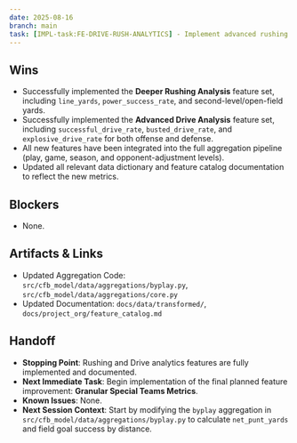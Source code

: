 ```yaml
---
date: 2025-08-16
branch: main
task: [IMPL-task:FE-DRIVE-RUSH-ANALYTICS] - Implement advanced rushing and drive metrics.
---
```


## Wins

- Successfully implemented the **Deeper Rushing Analysis** feature set, including
  `line_yards`, `power_success_rate`, and second-level/open-field yards.
- Successfully implemented the **Advanced Drive Analysis** feature set, including
  `successful_drive_rate`, `busted_drive_rate`, and `explosive_drive_rate` for both offense and
  defense.
- All new features have been integrated into the full aggregation pipeline (play, game, season,
  and opponent-adjustment levels).
- Updated all relevant data dictionary and feature catalog documentation to reflect the new metrics.

## Blockers

- None.

## Artifacts & Links

- Updated Aggregation Code: `src/cfb_model/data/aggregations/byplay.py`, `src/cfb_model/data/aggregations/core.py`
- Updated Documentation: `docs/data/transformed/`, `docs/project_org/feature_catalog.md`

## Handoff

- **Stopping Point**: Rushing and Drive analytics features are fully implemented and documented.
- **Next Immediate Task**: Begin implementation of the final planned feature improvement:
  **Granular Special Teams Metrics**.
- **Known Issues**: None.
- **Next Session Context**: Start by modifying the `byplay` aggregation in
  `src/cfb_model/data/aggregations/byplay.py` to calculate `net_punt_yards` and field goal success
  by distance.
